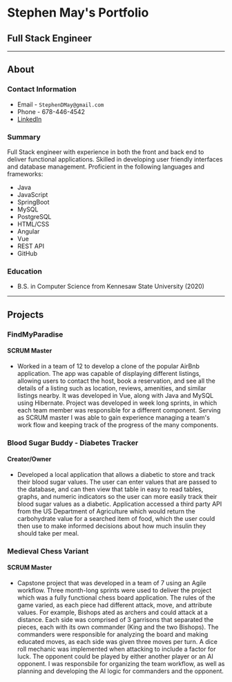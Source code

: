 # Stephen May's Portfolio
## Full Stack Engineer
___

## About
### Contact Information
* Email - `StephenDMay@gmail.com`
* Phone - 678-446-4542
* [LinkedIn](https://www.linkedin.com/in/stephendmay/)

### Summary
Full Stack engineer with experience in both the front and back end to deliver functional applications. Skilled in developing user friendly interfaces and database management. Proficient in the following languages and frameworks:
- Java
- JavaScript
- SpringBoot
- MySQL
- PostgreSQL
- HTML/CSS
- Angular
- Vue
- REST API
- GitHub

### Education
* B.S. in Computer Science from Kennesaw State University (2020)

___

## Projects


### FindMyParadise
#### SCRUM Master
* Worked in a team of 12 to develop a clone of the popular AirBnb application. The app was capable of displaying different listings, allowing users to contact the host, book a reservation, and see all the details of a listing such as location, reviews, amenities, and similar listings nearby. It was developed in Vue, along with Java and MySQL using Hibernate. Project was developed in week long sprints, in which each team member was responsible for a different component. Serving as SCRUM master I was able to gain experience managing a team's work flow and keeping track of the progress of the many components. 

### Blood Sugar Buddy - Diabetes Tracker
#### Creator/Owner
* Developed a local application that allows a diabetic to store and track their blood sugar values. The user can enter values that are passed to the database, and can then view that table in easy to read tables, graphs, and numeric indicators so the user can more easily track their blood sugar values as a diabetic. Application accessed a third party API from the US Department of Agriculture which would return the carbohydrate value for a searched item of food, which the user could then use to make informed decisions about how much insulin they should take per meal.

### Medieval Chess Variant
#### SCRUM Master
* Capstone project that was developed in a team of 7 using an Agile workflow. Three month-long sprints were used to deliver the project which was a fully functional chess board application. The rules of the game varied, as each piece had different attack, move, and attribute values. For example, Bishops ated as archers and could attack at a distance. Each side was comprised of 3 garrisons that separated the pieces, each with its own commander (King and the two Bishops). The commanders were responsible for analyzing the board and making educated moves, as each side was given three moves per turn. A dice roll mechanic was implemented when attacking to include a factor for luck. The opponent could be played by either another player or an AI opponent. I was responsbile for organizing the team workflow, as well as planning and developing the AI logic for commanders and the opponent.
